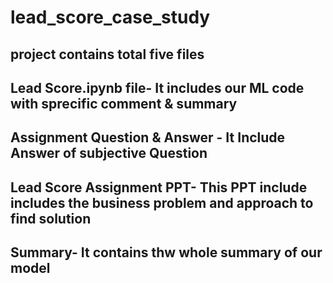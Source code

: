 # lead_score_case_study
## project contains total five files 
   ## Lead Score.ipynb file- It includes our ML code with sprecific comment & summary
   ## Assignment Question & Answer -  It Include Answer of subjective Question
   ## Lead Score Assignment PPT- This PPT include includes the business problem and approach to find solution
   ## Summary-  It contains thw whole summary of our model
